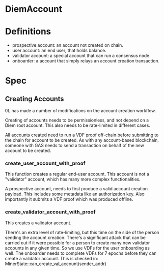 
# DiemAccount

# Definitions

- prospective account: an account not created on chain.
- user account: an end user, that holds balance.
- validator account: a special account that can run a consensus node.
- onboarder: a account that simply relays an account creation transaction.

# Spec

## Creating Accounts

0L has made a number of modifications on the account creation workflow.

Creating of accounts needs to be permissionless, and not depend on a Diem root account. This also needs to be rate-limited in different cases.

All accounts created need to run a VDF proof off-chain before submitting to the chain for account to be created. As with any account-based blockchain, someone with GAS needs to send a transaction on behalf of the new account to be created.

### create_user_account_with_proof

This function creates a regular end-user account. This account is not a "validator" account, which has many more complex functionalities.

A prospective account, needs to first produce a valid account creation payload. This includes some metadata like an authorization key. Also importantly it submits a VDF proof which was produced offline.

### create_validator_account_with_proof

This creates a validator account.

There's an extra level of rate-limiting, but this time on the side of the person sending the account creation. There's a significant attack that can be carried out if it were possible for a person to create many new validator accounts in any given time. So we use VDFs for the user onboarding as well. The onboarder needs to complete VDFs for 7 epochs before they can create a validator account. This is checked in: MinerState::can_create_val_account(sender_addr)

